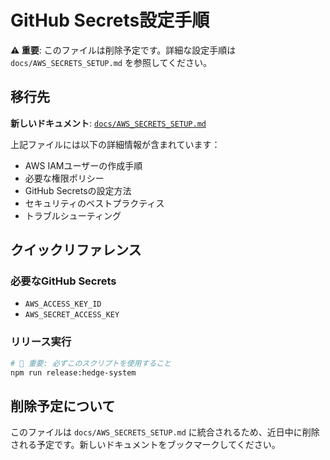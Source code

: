 # GitHub Secrets設定手順

**⚠️ 重要**: このファイルは削除予定です。詳細な設定手順は `docs/AWS_SECRETS_SETUP.md` を参照してください。

## 移行先

**新しいドキュメント**: [`docs/AWS_SECRETS_SETUP.md`](docs/AWS_SECRETS_SETUP.md)

上記ファイルには以下の詳細情報が含まれています：
- AWS IAMユーザーの作成手順
- 必要な権限ポリシー
- GitHub Secretsの設定方法
- セキュリティのベストプラクティス
- トラブルシューティング

## クイックリファレンス

### 必要なGitHub Secrets

- `AWS_ACCESS_KEY_ID`
- `AWS_SECRET_ACCESS_KEY`

### リリース実行

```bash
# 🚨 重要: 必ずこのスクリプトを使用すること
npm run release:hedge-system
```

## 削除予定について

このファイルは `docs/AWS_SECRETS_SETUP.md` に統合されるため、近日中に削除される予定です。新しいドキュメントをブックマークしてください。